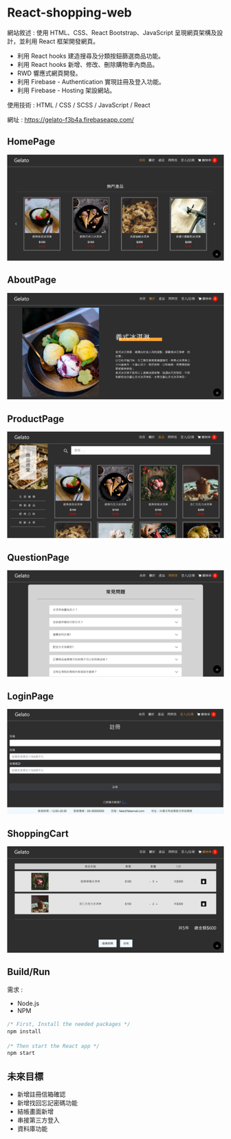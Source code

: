 # React-shopping-web

網站敘述 :
使用 HTML、CSS、React Bootstrap、JavaScript 呈現網頁架構及設計，並利用 React 框架開發網頁。

- 利用 React hooks 建造搜尋及分類按鈕篩選商品功能。
- 利用 React hooks 新增、修改、刪除購物車內商品。
- RWD 響應式網頁開發。
- 利用 Firebase - Authentication 實現註冊及登入功能。
- 利用 Firebase - Hosting 架設網站。

使用技術 : HTML / CSS / SCSS / JavaScript / React


網址 : https://gelato-f3b4a.firebaseapp.com/

## HomePage

![image](https://github.com/KZrsn/react-shopping-cart/blob/main/README-homePage.png)

## AboutPage

![image](https://github.com/KZrsn/react-shopping-cart/blob/main/README-aboutPage.png)

## ProductPage

![image](https://github.com/KZrsn/react-shopping-cart/blob/main/README-ProductPage.png)

## QuestionPage

![image](https://github.com/KZrsn/react-shopping-cart/blob/main/README-QuestionPage.png)

## LoginPage

![image](https://github.com/KZrsn/react-shopping-cart/blob/main/README-LoginPage.png)

## ShoppingCart

![image](https://github.com/KZrsn/react-shopping-cart/blob/main/README-ShoppingCart.png)

## Build/Run

需求 :
- Node.js
- NPM

```JavaScript
/* First, Install the needed packages */
npm install

/* Then start the React app */
npm start
```

## 未來目標

- 新增註冊信箱確認
- 新增找回忘記密碼功能
- 結帳畫面新增
- 串接第三方登入
- 資料庫功能
